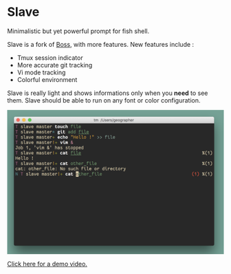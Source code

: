 # Slave

Minimalistic but yet powerful prompt for fish shell.

Slave is a fork of [Boss](https://github.com/fisherman/boss), with more
features. New features include :

  * Tmux session indicator
  * More accurate git tracking
  * Vi mode tracking
  * Colorful environment

Slave is really light and shows informations only when you **need** to see
them. Slave should be able to run on any font or color configuration.

<img align="middle" src="screenshot.png" alt="Screenshot">

[Click here for a demo video.](https://asciinema.org/a/132307)
